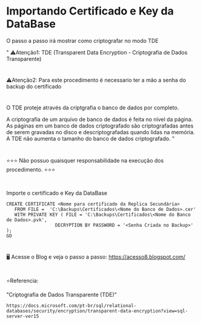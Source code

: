 # Importando Certificado e Key da DataBase


O passo a passo irá mostrar como criptografar no modo TDE 


" ⚠️Atenção1: TDE (Transparent Data Encryption - Criptografia de Dados Transparente)
#
  ⚠️Atenção2: Para este procedimento é necessario ter a mão a senha do backup do certificado
#
O TDE proteje através da criptgrafia o banco de dados por completo.

A criptografia de um arquivo de banco de dados é feita no nível da página. As páginas em um banco de dados criptografado são criptografadas antes de serem gravadas no disco e descriptografadas quando lidas na memória. A TDE não aumenta o tamanho do banco de dados criptografado. "

#
 ⭐⭐⭐ Não possuo quaisquer responsabilidade na execução dos procedimento. ⭐⭐⭐

#

Importe o certificado e Key da DataBase

    CREATE CERTIFICATE <Nome para certificado da Replica Secundária>
       FROM FILE =  'C:\Backups\Certificados\<Nome do Banco de Dados>.cer'
       WITH PRIVATE KEY ( FILE = 'C:\Backups\Certificados\<Nome do Banco de Dados>.pvk', 
                      DECRYPTION BY PASSWORD = '<Senha Criada no Backup>' );
    GO


#
🖥️ Acesse o Blog e veja o passo a passo: https://acesso8.blogspot.com/

#
⭐Referencia:

"Criptografia de Dados Transparente (TDE)"

    https://docs.microsoft.com/pt-br/sql/relational-databases/security/encryption/transparent-data-encryption?view=sql-server-ver15

